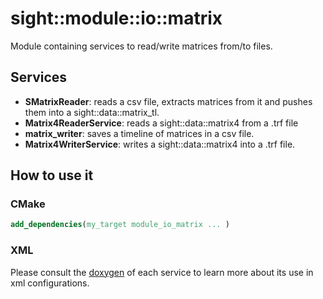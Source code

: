 # sight::module::io::matrix

Module containing services to read/write matrices from/to files.

## Services

- **SMatrixReader**: reads a csv file, extracts matrices from it and pushes them into a sight::data::matrix_tl.
- **Matrix4ReaderService**: reads a sight::data::matrix4 from a .trf file
- **matrix_writer**: saves a timeline of matrices in a csv file.
- **Matrix4WriterService**: writes a sight::data::matrix4 into a .trf file.

## How to use it

### CMake

```cmake
add_dependencies(my_target module_io_matrix ... )
```

### XML

Please consult the [doxygen](https://sight.pages.ircad.fr/sight) of each service to learn more about its use in xml configurations.
